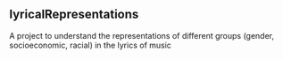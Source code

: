 ## lyricalRepresentations

A project to understand the representations of different groups (gender, socioeconomic, racial) in the lyrics of music
